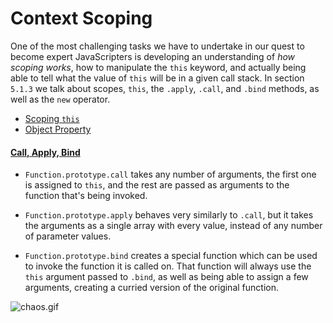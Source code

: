 # Context Scoping

One of the most challenging tasks we have to undertake in our quest to become expert JavaScripters is developing an understanding of _how scoping works_, how to manipulate the `this` keyword, and actually being able to tell what the value of `this` will be in a given call stack. In section `5.1.3` we talk about scopes, `this`, the `.apply`, `.call`, and `.bind` methods, as well as the `new` operator.

- [Scoping `this`](https://github.com/bevacqua/buildfirst/tree/master/ch05/03_context-scoping/scope-this.js)
- [Object Property](https://github.com/bevacqua/buildfirst/tree/master/ch05/03_context-scoping/object-property.js)

#### [Call, Apply, Bind](https://github.com/bevacqua/buildfirst/tree/master/ch05/03_context-scoping/call-apply-bind.js)

- `Function.prototype.call` takes any number of arguments, the first one is assigned to `this`, and the rest are passed as arguments to the function that's being invoked.

- `Function.prototype.apply` behaves very similarly to `.call`, but it takes the arguments as a single array with every value, instead of any number of parameter values.

- `Function.prototype.bind` creates a special function which can be used to invoke the function it is called on. That function will always use the `this` argument passed to `.bind`, as well as being able to assign a few arguments, creating a curried version of the original function.

![chaos.gif][1]

  [1]: https://raw.github.com/bevacqua/buildfirst/master/images/chaos.gif "Not the prettiest of JavaScript faces"
